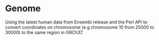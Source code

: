 # Genome
Using the latest human data from Ensembl release and the Perl API to convert coordinates on chromosome (e.g chromosome 10 from 25000 to 30000) to the same region in GRCh37.
